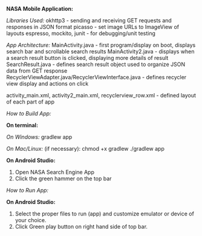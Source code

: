 **NASA Mobile Application:**

_Libraries Used:_
okhttp3 - sending and receiving GET requests and responses in JSON format
picasso - set image URLs to ImageView of layouts
espresso, mockito, junit - for debugging/unit testing

_App Architecture:_
MainActivity.java - first program/display on boot, displays search bar and scrollable search results
MainActivity2.java - displays when a search result button is clicked, displaying more details of result
SearchResult.java - defines search result object used to organize JSON data from GET response  
RecyclerViewAdapter.java/RecyclerViewInterface.java - defines recycler view display and actions on click

activity_main.xml, activity2_main.xml, recyclerview_row.xml - defined layout of each part of app

_How to Build App:_

__On terminal:__ 

_On Windows:_
gradlew app

_On Mac/Linux:_
(if necessary): chmod +x gradlew
./gradlew app

__On Android Studio:__
1. Open NASA Search Engine App
2. Click the green hammer on the top bar

_How to Run App:_

__On Android Studio:__
1. Select the proper files to run (app) and customize emulator or device of your choice.
2. Click Green play button on right hand side of top bar.


